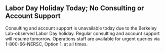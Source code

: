 ## Labor Day Holiday Today; No Consulting or Account Support

Consulting and account support is unavailable today due
to the Berkeley Lab-observed Labor Day holiday. Regular consulting and account
support will resume tomorrow. Operations staff are available for urgent
queries via 1-800-66-NERSC, Option 1, at all times.
